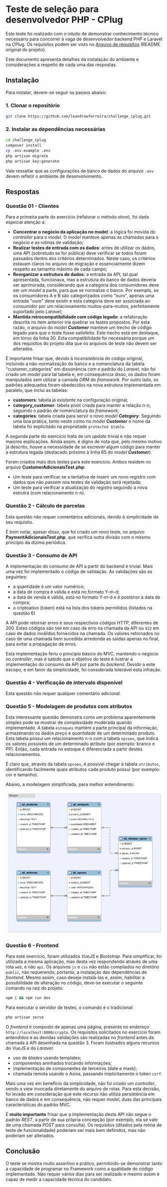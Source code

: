 # Teste de seleção para desenvolvedor PHP - CPlug

Este teste foi realizado com o intuito de demonstrar conhecimento técnico necessário para concorrer à vaga de desenvolvedor backend PHP e Laravel na CPlug. Os requisitos podem ser visto no [Arquivo de requisitos](INSTRUCOES.md) (README original do projeto).

Este documento apresenta detalhes da instalação do ambiente e considerações a respeito de cada uma das respostas.

## Instalação

Para instalar, devem-se seguir os passos abaixo:

### 1. Clonar o repositório

```bash
git clone https://github.com/leandrowferreira/challenge_cplug.git
```

### 2. Instalar as dependências necessárias

```bash
cd challenge_cplug
composer install
cp .env.example .env
php artisan migrate
php artisan key:generate
```

Vale ressaltar que as configurações de banco de dados do arquivo `.env` devem refletir o ambiente de desenvolvimento.

## Respostas

### Questão 01 - Clientes

Para a primeira parte do exercício (refatorar o método *store*), foi dada especial atenção a:

  - **Concentrar o negócio da aplicação no model**: a lógica foi movida do *controller* para o *model*. O *model* manteve apenas as chamadas para o negócio e as rotinas de validação;
  - **Realizar testes de entrada com os dados**: antes de utilizar os dados, uma API (sobretudo se for pública) deve verificar se todos foram passados dentro dos critérios determinados. Neste caso, os critérios estavam claros no arquivo de migração e essencialmente dizem respeito ao tamanho máximo de cada campo;
  - **Reorganizar a estrutura de dados**: a entrada da API, tal qual apresentada, funcionava, mas a estrutura do banco de dados deveria ser aprimorada, considerando que a categoria dos consumidores deve ser um *model* a parte, para que se normalize o banco. Por exemplo, se os consumidores A e B são categorizados como "ouro", apenas uma entrada "ouro" deve existir e esta categoria deve ser associada ao consumidor por um relacionamento muitos-para-muitos, perfeitamente suportado pelo *Laravel*;
  - **Mantida retrocompatibilidade com código legado**: a refatoração descrita no item anterior iria quebrar os testes propostos. Por esta razão, o arquivo do *model* ***Customer*** manteve um trecho de código legado para que o teste fosse satisfeito. Este trecho está em destaque, em torno da linha 30. Esta compatibilidade foi necessária porque um dos requisitos do projeto dita que os arquivos de teste não devem ser alterados.

É importante frisar que, devido à inconsistência do código original, incluindo a não-normalização do banco e a nomenclatura da tabela "customer_categories" em dissonância com o padrão do *Laravel*, não foi criado um *model* para tal tabela e, em consequência disso, os dados foram manipulados sem utilizar a camada *ORM* do *framework*. Por outro lado, os padrões adequados foram obedecidos na nova estrutura implementada em paralelo, que inclui as tabelas:
  - **customers**: tabela já existente na configuração original;
  - **category_customer**: tabela pivot criada para manter a relação n-n, seguindo o padrão de nomenclatura do *framework*;
  - **categories**: tabela criada para servir o novo *model* ***Category***. Seguindo uma boa prática, tanto neste como no *model* ***Customer*** o nome da tabela foi explicitado na proprietade `protected $table`.

A segunda parte do exercício trata de um *update* trivial e não requer maiores explicações. Ainda assim, é digno de nota que, pelo mesmo motivo já descrito, houve a necessidade de se escrever algum código para manter a estrutura legada (destacado próximo à linha 65 do *model* ***Customer***).

Foram criados mais dois testes para este exercício. Ambos residem no arquivo **CustomerAdicionaisTest.php**:
  - Um teste para verificar se a tentativa de inserir um novo registro com dados que não passem nos testes de validação será rejeitada;
  - Um teste para verificar a atualização do registro seguindo a nova estrutra (com relacionamento n-n).


### Questão 2 - Cálculo de parcelas

Esta questão não requer comentários adicionais, devido à simplicidade de seu requisito.

É bom notar, apesar disso, que foi criado um novo teste, no arquivo **PaymentAdicionaisTest.php**, que verifica outra divisão com o mesmo princípio da dízima periódica.


### Questão 3 - Consumo de API

A implementação do consumo de API a partir do backend é trivial. Mais uma vez foi implementado o código de validação. As validações são as seguintes:
  - a quantidade é um valor numérico;
  - a data de compra é válida e está no formato Y-m-d;
  - a data de venda é válida, está no formato Y-m-d e é posterior à data de compra;
  - o criptoativo (token) está na lista dos tokens permitidos (listados na questão 6)

A API pode retornar erros e seus respectivos códigos HTTP, diferentes de 200. Estes códigos são `500` em caso de erro na chamada da API ou `422` em caso de dados inválidos fornecidos na chamada. Os valores retornados no caso de uma chamada bem sucedida arredonda as saídas apenas no final, para evitar a propagação de erros.

Esta implementação feriu o princípio básico do MVC, mantendo o negócio no *controller*, mas é sabido que o objetivo do teste é ilustrar a implementação do consumo da API por parte do *backend*. Devido a este escopo, e em favor da simplicidade, foi considerada tolerável esta infração.

### Questão 4 - Verificação de intervalo disponível

Esta questão não requer qualquer comentário adicional.


### Questão 5 - Modelagem de produtos com atributos

Esta interessante questão demonstra como um problema aparentemente simples pode se mostrar de complexidade moderada quando implementado. A tabela `estoques` mantém a parte principal da informação, armazenando os dados *preço* e *quantidade* de um determinado produto. Esta tabela possui um relacionamento n-n com a tabela `opcoes`, que indica os valores possíveis de um determinado atributo (por exemplo: branco e PP). Então, cada entrada no estoque é diferenciada a partir destes relacionamentos.

É claro que, através da tabela `opcoes`, é possível chegar à tabela `atributos`, identificando facilmente quais atributos cada produto possui (por exemplo: cor e tamanho).

Abaixo, a modelagem simplificada, para melhor entendimento:

![Model](database/modelo_estoque.png)


### Questão 6 - Frontend

Para este exercício, foram utilizados *VueJS* e *Bootstrap*. Para simplificar, foi utilizada a mesma aplicação, mas desta vez respondendo através de uma rota `web`, e não `api`. Os arquivos `js` e `css` não estão compilados no diretório `public`, não requerendo, portanto, a instalação das dependências de *frontend*. Mesmo assim, caso deseje instalá-las e, assim, habilitar a possibilidade de alteração no código, deve-se executar o seguinte comando na raiz do projeto:

```bash
npm i && npm run dev
```

Para executar o servidor de testes, o comando é o tradicional:

```bash
php artisan serve
```

O *frontend* é composto de apenas uma página, presente no endereço `http://localhost:8000/crypto`. Os requisitos solicitados no exercício foram antendidos e as devidas validações são realizadas no *frontend* antes da chamada à API desenhada na questão 3. Foram ilustrados alguns recursos do *VueJS* e do *Laravel*:
  - uso de *blades* usando templates;
  - componentes aninhados trocando informações;
  - implementação de componentes de terceiros (date e mask);
  - chamada remota usando o Axios, passando implicitamente o token `csrf`.

Mais uma vez em benefício da simplicidade, não foi criado um *controller*, sendo a *view* invocada diretamente do arquivo de rotas. Para esta decisão, foi levado em consideração que este recurso não utiliza persistência em banco de dados e em consequência, não requer *model*, duas das principais características do padrão MVC.

É **muito importante** frisar que a implementação desta API não segue o padrão *REST*, a partir de sua própria concepção (por exemplo, ela se vale de uma chamada *POST* para consulta). Os requisitos (ditados pela rotina de teste de funcionalidade) poderiam ser mais bem definidos, mas não poderiam ser alterados.



## Conclusão

O teste se mostra muito assertivo e prático, permitindo-se demonstrar tanto a capacidade de programar no Framework como a qualidade do código implementado. Não requer vários dias para ser realizado e mesmo assim é capaz de medir a capacidade técnica do candidato.



